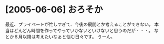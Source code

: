 # [2005-06-06] おろそか


最近、プライベートが忙しすぎて、今後の展開とか考えることができない。
本当はどんどん時間を作ってやっていかないといけないと思うのだが・・・。
なとか８月以降は考えたいなぁと悩む日々です。
うーん。
